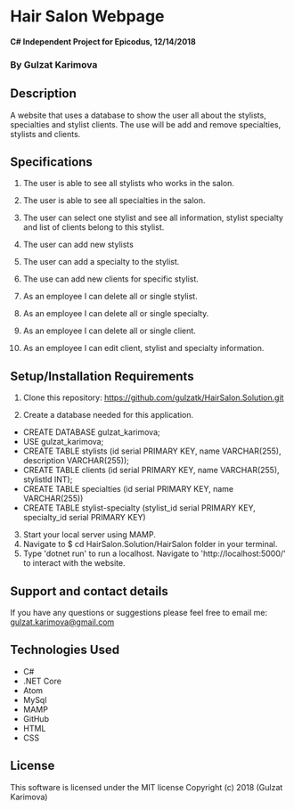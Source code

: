 # Hair Salon Webpage

#### C# Independent Project for Epicodus, 12/14/2018

### **By Gulzat Karimova**

## Description
A website that uses a database to show the user all about the stylists, specialties and stylist clients. The use will be add and remove specialties, stylists and clients.

## Specifications

1. The user is able to see all stylists who works in the salon.

2. The user is able to see all specialties in the salon.

3. The user can select one stylist and see all information, stylist specialty and list of clients belong to this stylist.

4. The user can add new stylists

5. The user can add a specialty to the stylist.

6. The use can add new clients for specific stylist.

7. As an employee I can delete all or single stylist.

8. As an employee I can delete all or single specialty.

9. As an employee I can delete all or single client.

7. As an employee I can edit client, stylist and specialty information.

## Setup/Installation Requirements

1. Clone this repository: https://github.com/gulzatk/HairSalon.Solution.git

2. Create a database needed for this application.
  * CREATE DATABASE gulzat_karimova;
  * USE gulzat_karimova;
  * CREATE TABLE stylists (id serial PRIMARY KEY, name VARCHAR(255), description VARCHAR(255));
  * CREATE TABLE clients (id serial PRIMARY KEY, name VARCHAR(255), stylistId INT);
  * CREATE TABLE specialties (id serial PRIMARY KEY, name VARCHAR(255))
  * CREATE TABLE stylist-specialty (stylist_id serial PRIMARY KEY, specialty_id serial PRIMARY KEY)

3. Start your local server using MAMP.
4. Navigate to $ cd HairSalon.Solution/HairSalon folder in your terminal.
5. Type 'dotnet run' to run a localhost. Navigate to 'http://localhost:5000/' to interact with the website.

## Support and contact details

If you have any questions or suggestions please feel free to email me: gulzat.karimova@gmail.com

## Technologies Used
* C#
* .NET Core
* Atom
* MySql
* MAMP
* GitHub
* HTML
* CSS


## License
This software is licensed under the MIT license
Copyright (c) 2018 (Gulzat Karimova)

